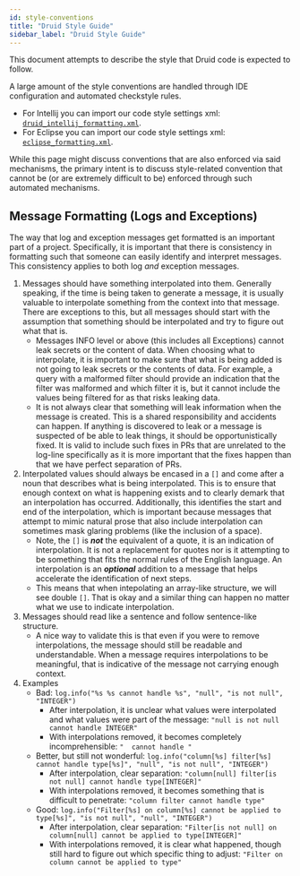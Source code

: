 ```yaml
---
id: style-conventions
title: "Druid Style Guide"
sidebar_label: "Druid Style Guide"
---
```


<!--
  ~ Licensed to the Apache Software Foundation (ASF) under one
  ~ or more contributor license agreements.  See the NOTICE file
  ~ distributed with this work for additional information
  ~ regarding copyright ownership.  The ASF licenses this file
  ~ to you under the Apache License, Version 2.0 (the
  ~ "License"); you may not use this file except in compliance
  ~ with the License.  You may obtain a copy of the License at
  ~
  ~   http://www.apache.org/licenses/LICENSE-2.0
  ~
  ~ Unless required by applicable law or agreed to in writing,
  ~ software distributed under the License is distributed on an
  ~ "AS IS" BASIS, WITHOUT WARRANTIES OR CONDITIONS OF ANY
  ~ KIND, either express or implied.  See the License for the
  ~ specific language governing permissions and limitations
  ~ under the License.
  -->

This document attempts to describe the style that Druid code is expected to follow.

A large amount of the style conventions are handled through IDE configuration and automated checkstyle rules.
 
- For Intellij you can import our code style settings xml: [`druid_intellij_formatting.xml`](
  https://github.com/apache/druid/raw/master/dev/druid_intellij_formatting.xml).
- For Eclipse you can import our code style settings xml: [`eclipse_formatting.xml`](
  https://github.com/apache/druid/raw/master/dev/eclipse_formatting.xml).

While this page might discuss conventions that are also enforced via said mechanisms, the primary intent is to
discuss style-related convention that cannot be (or are extremely difficult to be) enforced through such automated
mechanisms.

## Message Formatting (Logs and Exceptions)

The way that log and exception messages get formatted is an important part of a project.  Specifically, it is
important that there is consistency in formatting such that someone can easily identify and interpret messages.
This consistency applies to both log *and* exception messages.

1. Messages should have something interpolated into them.  Generally speaking, if the time is being taken to generate a message, it is usually valuable to interpolate something from the context into that message.  There are exceptions to this, but all messages should start with the assumption that something should be interpolated and try to figure out what that is.
   * Messages INFO level or above (this includes all Exceptions) cannot leak secrets or the content of data.  When choosing what to interpolate, it is important to make sure that what is being added is not going to leak secrets or the contents of data.  For example, a query with a malformed filter should provide an indication that the filter was malformed and which filter it is, but it cannot include the values being filtered for as that risks leaking data.
   * It is not always clear that something will leak information when the message is created.  This is a shared responsibility and accidents can happen.  If anything is discovered to leak or a message is suspected of be able to leak things, it should be opportunistically fixed.  It is valid to include such fixes in PRs that are unrelated to the log-line specifically as it is more important that the fixes happen than that we have perfect separation of PRs.  
2. Interpolated values should always be encased in a `[]` and come after a noun that describes what is being interpolated.  This is to ensure that enough context on what is happening exists and to clearly demark that an interpolation has occurred.  Additionally, this identifies the start and end of the interpolation, which is important because messages that attempt to mimic natural prose that also include interpolation can sometimes mask glaring problems (like the inclusion of a space).
   * Note, the `[]` is ***not*** the equivalent of a quote, it is an indication of interpolation.  It is not a replacement for quotes nor is it attempting to be something that fits the normal rules of the English language.  An interpolation is an ***optional*** addition to a message that helps accelerate the identification of next steps. 
   * This means that when intepolating an array-like structure, we will see double `[]`.  That is okay and a similar thing can happen no matter what we use to indicate interpolation.
3. Messages should read like a sentence and follow sentence-like structure.  
   * A nice way to validate this is that even if you were to remove interpolations, the message should still be readable and understandable.  When a message requires interpolations to be meaningful, that is indicative of the message not carrying enough context.
4. Examples
   * Bad: `log.info("%s %s cannot handle %s", "null", "is not null", "INTEGER")`
     * After interpolation, it is unclear what values were interpolated and what values were part of the message: `"null is not null cannot handle INTEGER"`
     * With interpolations removed, it becomes completely incomprehensible: `"  cannot handle "` 
   * Better, but still not wonderful: `log.info("column[%s] filter[%s] cannot handle type[%s]", "null", "is not null", "INTEGER")`
     * After interpolation, clear separation: `"column[null] filter[is not null] cannot handle type[INTEGER]"`
     * With interpolations removed, it becomes something that is difficult to penetrate: `"column filter cannot handle type"` 
   * Good: `log.info("Filter[%s] on column[%s] cannot be applied to type[%s]", "is not null", "null", "INTEGER")`
     * After interpolation, clear separation: `"Filter[is not null] on column[null] cannot be applied to type[INTEGER]"`
     * With interpolations removed, it is clear what happened, though still hard to figure out which specific thing to adjust: `"Filter on column cannot be applied to type"`
